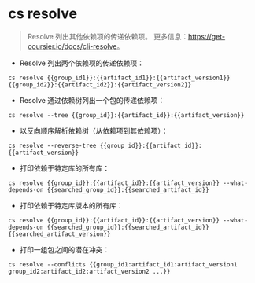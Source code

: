 # cs resolve

> Resolve 列出其他依赖项的传递依赖项。
> 更多信息：<https://get-coursier.io/docs/cli-resolve>。

- Resolve 列出两个依赖项的传递依赖项：

`cs resolve {{group_id1}}:{{artifact_id1}}:{{artifact_version1}} {{group_id2}}:{{artifact_id2}}:{{artifact_version2}}`

- Resolve 通过依赖树列出一个包的传递依赖项：

`cs resolve --tree {{group_id}}:{{artifact_id}}:{{artifact_version}}`

- 以反向顺序解析依赖树（从依赖项到其依赖项）：

`cs resolve --reverse-tree {{group_id}}:{{artifact_id}}:{{artifact_version}}`

- 打印依赖于特定库的所有库：

`cs resolve {{group_id}}:{{artifact_id}}:{{artifact_version}} --what-depends-on {{searched_group_id}}:{{searched_artifact_id}}`

- 打印依赖于特定库版本的所有库：

`cs resolve {{group_id}}:{{artifact_id}}:{{artifact_version}} --what-depends-on {{searched_group_id}}:{{searched_artifact_id}}{{searched_artifact_version}}`

- 打印一组包之间的潜在冲突：

`cs resolve --conflicts {{group_id1:artifact_id1:artifact_version1 group_id2:artifact_id2:artifact_version2 ...}}`